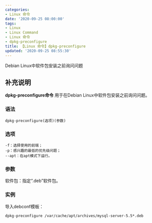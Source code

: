 ```yaml
---
categories:
- Linux 命令
date: '2020-09-25 08:00:00'
tags:
- Linux
- Linux Command
- Linux 命令
- dpkg-preconfigure
title: 【Linux 命令】dpkg-preconfigure
updated: '2020-09-25 08:55:30'
---
```


Debian Linux中软件包安装之前询问问题

## 补充说明

**dpkg-preconfigure命令** 用于在Debian Linux中软件包安装之前询问问题。

###  语法

```shell
dpkg-preconfigure(选项)(参数)
```

###  选项

```shell
-f：选择使用的前端；
-p：感兴趣的最低的优先级问题；
--apt：在apt模式下运行。
```

###  参数

软件包：指定“.deb”软件包。

###  实例

导入debconf模板：

```shell
dpkg-preconfigure /var/cache/apt/archives/mysql-server-5.5*.deb
```



